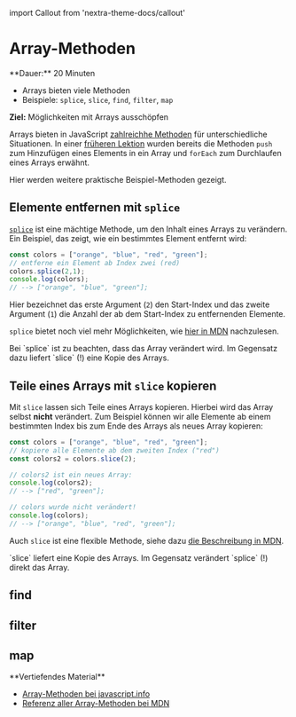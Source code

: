 import Callout from 'nextra-theme-docs/callout'

# Array-Methoden

<Callout>  
  **Dauer:** 20 Minuten

  - Arrays bieten viele Methoden
  - Beispiele: `splice`, `slice`, `find`, `filter`, `map` 

  **Ziel:** Möglichkeiten mit Arrays ausschöpfen
</Callout>

Arrays bieten in JavaScript 
[zahlreichhe Methoden](https://developer.mozilla.org/en-US/docs/Web/JavaScript/Reference/Global_Objects/Array)
für unterschiedliche Situationen. In einer 
[früheren Lektion](/prog/06-arrays/arrays#ausblick)
wurden bereits die Methoden `push` zum Hinzufügen 
eines Elements in ein Array und `forEach` zum 
Durchlaufen eines Arrays erwähnt. 

Hier werden weitere praktische Beispiel-Methoden
gezeigt.

## Elemente entfernen mit `splice`

[`splice`](https://developer.mozilla.org/en-US/docs/Web/JavaScript/Reference/Global_Objects/Array/splice)
ist eine mächtige Methode, um den Inhalt eines
Arrays zu verändern. Ein Beispiel, das zeigt,
wie ein bestimmtes Element entfernt wird:

```js
const colors = ["orange", "blue", "red", "green"];
// entferne ein Element ab Index zwei (red)
colors.splice(2,1);
console.log(colors); 
// --> ["orange", "blue", "green"];
```

Hier bezeichnet das erste Argument (`2`) den 
Start-Index und das zweite Argument (`1`) die
Anzahl der ab dem Start-Index zu entfernenden 
Elemente.

`splice` bietet noch viel mehr Möglichkeiten, wie
[hier in MDN](https://developer.mozilla.org/en-US/docs/Web/JavaScript/Reference/Global_Objects/Array/splice) nachzulesen.

<Callout type="error">
Bei `splice` ist zu beachten, dass das Array
verändert wird. Im Gegensatz dazu liefert
`slice` (!) eine Kopie des Arrays.
</Callout>

## Teile eines Arrays mit `slice` kopieren

Mit `slice` lassen sich Teile eines Arrays
kopieren. Hierbei wird das Array selbst **nicht**
verändert. Zum Beispiel können wir alle Elemente
ab einem bestimmten Index bis zum Ende des
Arrays als neues Array kopieren:

```js
const colors = ["orange", "blue", "red", "green"];
// kopiere alle Elemente ab dem zweiten Index ("red")
const colors2 = colors.slice(2);

// colors2 ist ein neues Array:
console.log(colors2); 
// --> ["red", "green"];

// colors wurde nicht verändert!
console.log(colors); 
// --> ["orange", "blue", "red", "green"];
```

Auch `slice` ist eine flexible Methode, siehe
dazu [die Beschreibung in MDN](https://developer.mozilla.org/en-US/docs/Web/JavaScript/Reference/Global_Objects/Array/slice).

<Callout type="error">
`slice` liefert eine Kopie des Arrays. Im 
Gegensatz verändert `splice` (!) direkt das Array.
</Callout>

## find

## filter

## map

<Callout type="warning">
**Vertiefendes Material**

- [Array-Methoden bei javascript.info](https://javascript.info/array-methods)
- [Referenz aller Array-Methoden bei MDN](https://developer.mozilla.org/en-US/docs/Web/JavaScript/Reference/Global_Objects/Array)
</Callout>